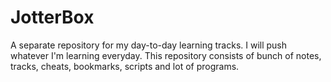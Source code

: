 # JotterBox
A separate repository for my day-to-day learning tracks. I will push whatever I'm learning everyday. This repository consists of bunch of notes, tracks, cheats, bookmarks, scripts and lot of programs.

